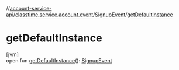 //[account-service-api](../../../index.md)/[classtime.service.account.event](../index.md)/[SignupEvent](index.md)/[getDefaultInstance](get-default-instance.md)

# getDefaultInstance

[jvm]\
open fun [getDefaultInstance](get-default-instance.md)(): [SignupEvent](index.md)
